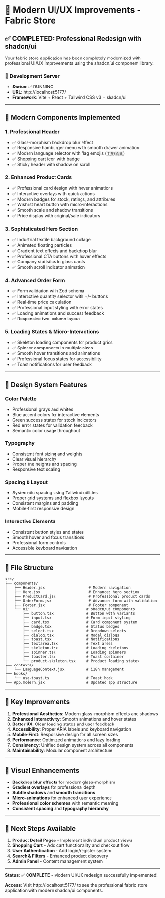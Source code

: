 # 🎨 Modern UI/UX Improvements - Fabric Store

## ✅ **COMPLETED: Professional Redesign with shadcn/ui**

Your fabric store application has been completely modernized with professional UI/UX improvements using the shadcn/ui component library.

### 🚀 **Development Server**
- **Status**: ✅ RUNNING
- **URL**: http://localhost:5177/
- **Framework**: Vite + React + Tailwind CSS v3 + shadcn/ui

---

## 📱 **Modern Components Implemented**

### **1. Professional Header**
- ✅ Glass-morphism backdrop blur effect
- ✅ Responsive hamburger menu with smooth drawer animation
- ✅ Modern language selector with flag emojis (🇹🇷/🇬🇧)
- ✅ Shopping cart icon with badge
- ✅ Sticky header with shadow on scroll

### **2. Enhanced Product Cards**
- ✅ Professional card design with hover animations
- ✅ Interactive overlays with quick actions
- ✅ Modern badges for stock, ratings, and attributes
- ✅ Wishlist heart button with micro-interactions
- ✅ Smooth scale and shadow transitions
- ✅ Price display with original/sale indicators

### **3. Sophisticated Hero Section** 
- ✅ Industrial textile background collage
- ✅ Animated floating particles
- ✅ Gradient text effects and backdrop blur
- ✅ Professional CTA buttons with hover effects
- ✅ Company statistics in glass cards
- ✅ Smooth scroll indicator animation

### **4. Advanced Order Form**
- ✅ Form validation with Zod schema
- ✅ Interactive quantity selector with +/- buttons
- ✅ Real-time price calculation
- ✅ Professional input styling with error states
- ✅ Loading animations and success feedback
- ✅ Responsive two-column layout

### **5. Loading States & Micro-Interactions**
- ✅ Skeleton loading components for product grids
- ✅ Spinner components in multiple sizes
- ✅ Smooth hover transitions and animations
- ✅ Professional focus states for accessibility
- ✅ Toast notifications for user feedback

---

## 🎯 **Design System Features**

### **Color Palette**
- Professional grays and whites
- Blue accent colors for interactive elements
- Green success states for stock indicators
- Red error states for validation feedback
- Semantic color usage throughout

### **Typography**
- Consistent font sizing and weights
- Clear visual hierarchy
- Proper line heights and spacing
- Responsive text scaling

### **Spacing & Layout**
- Systematic spacing using Tailwind utilities
- Proper grid systems and flexbox layouts
- Consistent margins and padding
- Mobile-first responsive design

### **Interactive Elements**
- Consistent button styles and states
- Smooth hover and focus transitions
- Professional form controls
- Accessible keyboard navigation

---

## 📁 **File Structure** 

```
src/
├── components/
│   ├── Header.jsx                    # Modern navigation
│   ├── Hero.jsx                      # Enhanced hero section  
│   ├── ProductCard.jsx               # Professional product cards
│   ├── OrderForm.jsx                 # Advanced form with validation
│   ├── Footer.jsx                    # Footer component
│   └── ui/                          # shadcn/ui components
│       ├── button.tsx               # Button with variants
│       ├── input.tsx                # Form input styling
│       ├── card.tsx                 # Card component system
│       ├── badge.tsx                # Status badges
│       ├── select.tsx               # Dropdown selects
│       ├── dialog.tsx               # Modal dialogs
│       ├── toast.tsx                # Notifications
│       ├── textarea.tsx             # Text areas
│       ├── skeleton.tsx             # Loading skeletons
│       ├── spinner.tsx              # Loading spinners
│       ├── toaster.tsx              # Toast container
│       └── product-skeleton.tsx     # Product loading states
├── contexts/
│   └── LanguageContext.jsx          # i18n management
├── hooks/
│   └── use-toast.ts                 # Toast hook
└── App.modern.jsx                   # Updated app structure
```

---

## 🌟 **Key Improvements**

1. **Professional Aesthetics**: Modern glass-morphism effects and shadows
2. **Enhanced Interactivity**: Smooth animations and hover states
3. **Better UX**: Clear loading states and user feedback
4. **Accessibility**: Proper ARIA labels and keyboard navigation
5. **Mobile-First**: Responsive design for all screen sizes
6. **Performance**: Optimized animations and lazy loading
7. **Consistency**: Unified design system across all components
8. **Maintainability**: Modular component architecture

---

## 🎨 **Visual Enhancements**

- **Backdrop blur effects** for modern glass-morphism
- **Gradient overlays** for professional depth
- **Subtle shadows** and **smooth transitions**
- **Micro-animations** for enhanced user experience
- **Professional color schemes** with semantic meaning
- **Consistent spacing** and **typography hierarchy**

---

## 🚀 **Next Steps Available**

1. **Product Detail Pages** - Implement individual product views
2. **Shopping Cart** - Add cart functionality and checkout flow  
3. **User Authentication** - Add login/register system
4. **Search & Filters** - Enhanced product discovery
5. **Admin Panel** - Content management system

---

**Status**: ✅ **COMPLETE** - Modern UI/UX redesign successfully implemented!

**Access**: Visit http://localhost:5177/ to see the professional fabric store application with modern shadcn/ui components.